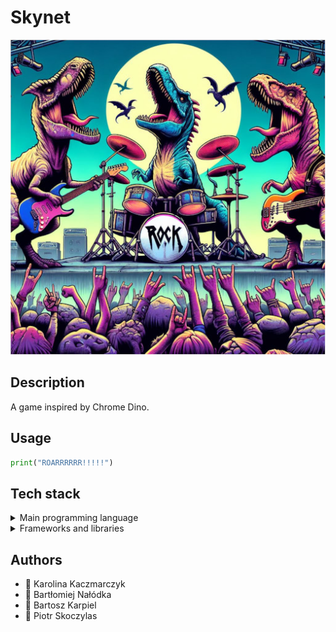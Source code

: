 # Skynet

![Logo](images/logo.jpeg)

## Description

A game inspired by Chrome Dino.

## Usage

```python
print("ROARRRRRR!!!!!")
```

## Tech stack

<details><summary>Main programming language</summary>
<p

```python
print("It will be Python!")
```

</p>
</details>

<details><summary>Frameworks and libraries</summary>
<p

```python
print("We will find out as we go!")
```

</p>
</details>

## Authors

- 👩 Karolina Kaczmarczyk
- 👦 Bartłomiej Nałódka
- 👦 Bartosz Karpiel
- 👦 Piotr Skoczylas
